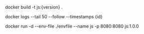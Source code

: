 docker build -t js:{version} .

docker logs --tail 50 --follow --timestamps {id}

docker run -d --env-file ./envfile --name js -p 8080:8080 js:1.0.0
